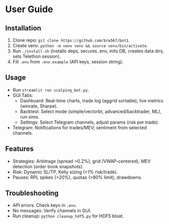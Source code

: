 # User Guide

## Installation
1. Clone repo: `git clone https://github.com/brw567/bot1`.
2. Create venv: `python -m venv venv && source venv/bin/activate`.
3. Run `./install.sh` (installs deps, secures .env, inits DB, creates data dirs, sets Telethon session).
4. Fill `.env` from `.env.example` (API keys, session string).

## Usage
- Run `streamlit run scalping_bot.py`.
- GUI Tabs:
  - Dashboard: Real-time charts, trade log (aggrid sortable), live metrics (winrate, Sharpe).
  - Backtest: Select mode (simple/vectorbt, advanced/backtrader, ML), run sims.
  - Settings: Select Telegram channels, adjust params (risk per trade).
- Telegram: Notifications for trades/MEV; sentiment from selected channels.

## Features
- Strategies: Arbitrage (spread >0.2%), grid (VWAP-centered), MEV detection (order book snapshots).
- Risk: Dynamic SL/TP, Kelly sizing (<1% risk/trade).
- Pauses: RPL spikes (>20%), quotas (>80% limit), drawdowns.

## Troubleshooting
- API errors: Check keys in `.env`.
- No messages: Verify channels in GUI.
- Run cleanup: `python cleanup_hdf5.py` for HDF5 bloat.
